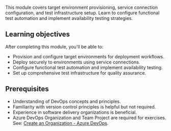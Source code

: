 This module covers target environment provisioning, service connection configuration, and test infrastructure setup. Learn to configure functional test automation and implement availability testing strategies.

## Learning objectives

After completing this module, you'll be able to:

- Provision and configure target environments for deployment workflows.
- Deploy securely to environments using service connections.
- Configure functional test automation and implement availability testing.
- Set up comprehensive test infrastructure for quality assurance.

## Prerequisites

- Understanding of DevOps concepts and principles.
- Familiarity with version control principles is helpful but not required.
- Experience in software delivery organizations is beneficial.
- Azure DevOps Organization and Team Project are required for exercises. See: [Create an Organization - Azure DevOps](/azure/devops/organizations/accounts/create-organization).
